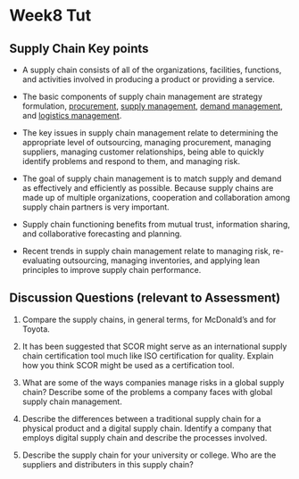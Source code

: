 # Week8 Tut

## Supply Chain Key points
- A supply chain consists of all of the organizations, facilities, functions, and activities involved in producing a product or providing a service.

- The basic components of supply chain management are strategy formulation,  [procurement](Week8.md#procurement_id "To source suppliers and purchasing goods or services from those suppliers which there are 4 key different methods"),
  [supply management](Week8.md#SCM_id), [demand management](Week8.md#SCM_id), and [logistics management](Week8.md#dist_id).
- The key issues in supply chain management relate to determining the appropriate level of
  outsourcing, managing procurement, managing suppliers, managing customer relationships, being able to quickly identify problems and respond to them, and managing risk.



- The goal of supply chain management is to match supply and demand as effectively
  and efficiently as possible. Because supply chains are made up of multiple organizations, cooperation and collaboration among supply chain partners is very important.
- Supply chain functioning benefits from mutual trust, information sharing, and collaborative forecasting and planning.

- Recent trends in supply chain management relate to managing risk, re-evaluating outsourcing, managing inventories, and applying lean principles to improve supply chain performance.

## Discussion Questions (relevant to Assessment)

1. Compare the supply chains, in general terms, for McDonald’s and for Toyota.

2. It has been suggested that SCOR might serve as an international supply chain certification tool much like ISO certification for quality. Explain how you think SCOR might be used as a certification tool.

3. What are some of the ways companies manage risks in a global supply chain? Describe some of the problems a company faces with global supply chain management.

4. Describe the differences between a traditional supply chain for a physical product and a digital supply chain. Identify a company that employs digital supply chain and describe the processes involved.

5. Describe the supply chain for your university or college. Who are the suppliers and distributers in this supply chain?

